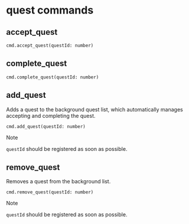# quest commands

## accept_quest

```
cmd.accept_quest(questId: number)
```

## complete_quest

```
cmd.complete_quest(questId: number)
```

## add_quest

Adds a quest to the background quest list, which automatically manages accepting and completing the quest.

```
cmd.add_quest(questId: number)
```

> [!NOTE]
>
> `questId` should be registered as soon as possible.

## remove_quest

Removes a quest from the background list.

```
cmd.remove_quest(questId: number)
```

> [!NOTE]
>
> `questId` should be registered as soon as possible.
